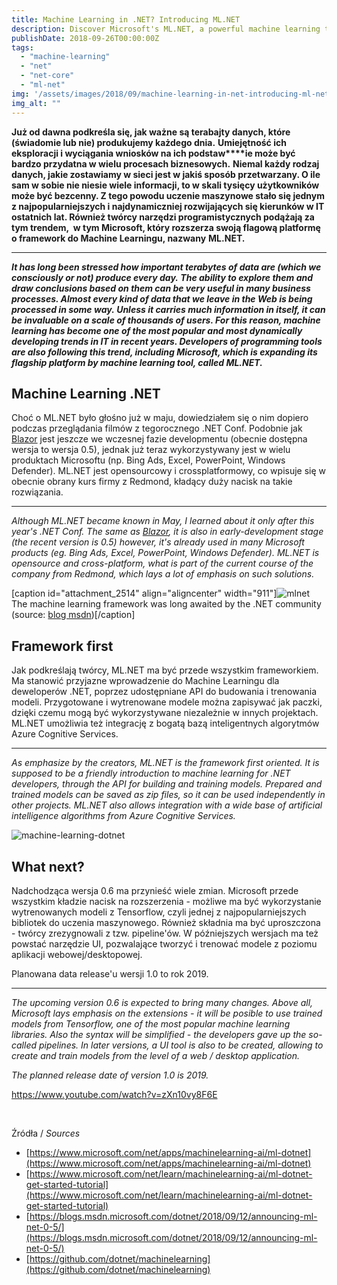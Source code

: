 ```yaml
---
title: Machine Learning in .NET? Introducing ML.NET
description: Discover Microsoft's ML.NET, a powerful machine learning tool, as it expands the capabilities of their flagship platform to empower developers in leveraging data-driven insights.
publishDate: 2018-09-26T00:00:00Z
tags:
  - "machine-learning"
  - "net"
  - "net-core"
  - "ml-net"
img: '/assets/images/2018/09/machine-learning-in-net-introducing-ml-net/images/architecture-books-bookshelves-159870.jpg'
img_alt: ""
---
```


**Już od dawna podkreśla się, jak ważne są terabajty danych, które (świadomie lub nie) produkujemy każdego dnia.** **Umiejętność ich eksploracji i wyciągania wniosków na ich podstaw****ie może być bardzo przydatna w wielu procesach biznesowych.** **Niemal każdy rodzaj danych, jakie zostawiamy w sieci jest w jakiś sposób przetwarzany. O ile sam w sobie nie niesie wiele informacji, to w skali tysięcy użytkowników może być bezcenny. Z tego powodu uczenie maszynowe stało się jednym z najpopularniejszych i najdynamiczniej rozwijających się kierunków w IT ostatnich lat. Również twórcy narzędzi programistycznych podążają za tym trendem,  w tym Microsoft, który rozszerza swoją flagową platformę o framework do Machine Learningu, nazwany** **ML.NET.**

* * *

**_It has long been stressed how important terabytes of data are (which we consciously or not) produce every day. The ability to explore them and draw conclusions based on them can be very useful in many business processes. Almost every kind of data that we leave in the Web is being processed in some way. Unless it carries much information in itself, it can be invaluable on a scale of thousands of users. For this reason, machine learning has become one of the most popular and most dynamically developing trends in IT in recent years. Developers of programming tools are also following this trend, including Microsoft, which is expanding its flagship platform by machine learning tool, called ML.NET._**

## Machine Learning .NET

Choć o ML.NET było głośno już w maju, dowiedziałem się o nim dopiero podczas przeglądania filmów z tegorocznego .NET Conf. Podobnie jak [Blazor](https://jakubwajs.wordpress.com/2018/05/31/blazor-first-view/) jest jeszcze we wczesnej fazie developmentu (obecnie dostępna wersja to wersja 0.5), jednak już teraz wykorzystywany jest w wielu produktach Microsoftu (np. Bing Ads, Excel, PowerPoint, Windows Defender). ML.NET jest opensourcowy i crossplatformowy, co wpisuje się w obecnie obrany kurs firmy z Redmond, kładący duży nacisk na takie rozwiązania.

* * *

_Although ML.NET became known in May, I learned about it only after this year's .NET Conf._ _The same as [Blazor](https://jakubwajs.wordpress.com/2018/05/31/blazor-first-view/), it is also in early-development stage (the recent version is 0.5) however, it's already used in many Microsoft products (eg. Bing Ads, Excel, PowerPoint, Windows Defender). ML.NET is opensource and cross-platform, what is part of the current course of the company from Redmond, which lays a lot of emphasis on such solutions._

[caption id="attachment_2514" align="aligncenter" width="911"]![mlnet](images/mlnet.png) The machine learning framework was long awaited by the .NET community (source: [blog msdn](http://aka.ms/mlnet0.5))[/caption]

## Framework first

Jak podkreślają twórcy, ML.NET ma być przede wszystkim frameworkiem. Ma stanowić przyjazne wprowadzenie do Machine Learningu dla deweloperów .NET, poprzez udostępniane API do budowania i trenowania modeli. Przygotowane i wytrenowane modele można zapisywać jak paczki, dzięki czemu mogą być wykorzystywane niezależnie w innych projektach. ML.NET umożliwia też integrację z bogatą bazą inteligentnych algorytmów Azure Cognitive Services.

* * *

_As emphasize by the creators, ML.NET is the framework first oriented. It is supposed to be a friendly introduction to machine learning for .NET developers, through the API for building and training models. Prepared and trained models can be saved as zip files, so it can be used independently in other projects. ML.NET also allows integration with a wide base of artificial intelligence algorithms from Azure Cognitive Services._

![machine-learning-dotnet](https://jakubwajs.files.wordpress.com/2019/09/machine-learning-dotnet.png)

## What next?

Nadchodząca wersja 0.6 ma przynieść wiele zmian. Microsoft przede wszystkim kładzie nacisk na rozszerzenia - możliwe ma być wykorzystanie wytrenowanych modeli z Tensorflow, czyli jednej z najpopularniejszych bibliotek do uczenia maszynowego. Również składnia ma być uproszczona - twórcy zrezygnowali z tzw. pipeline'ów. W późniejszych wersjach ma też powstać narzędzie UI, pozwalające tworzyć i trenować modele z poziomu aplikacji webowej/desktopowej.

Planowana data release'u wersji 1.0 to rok 2019.

* * *

_The upcoming version 0.6 is expected to bring many changes. Above all, Microsoft lays emphasis on the extensions - it will be posible to use trained models from Tensorflow, one of the most popular machine learning libraries. Also the syntax will be simplified - the developers gave up the so-called pipelines._ _In later versions, a UI tool is also to be created, allowing to create and train models from the level of a web / desktop application._

_The planned release date of version 1.0 is 2019._

https://www.youtube.com/watch?v=zXn10vy8F6E

 

Źródła / _Sources_

- [https://www.microsoft.com/net/apps/machinelearning-ai/ml-dotnet](https://www.microsoft.com/net/apps/machinelearning-ai/ml-dotnet)
- [https://www.microsoft.com/net/learn/machinelearning-ai/ml-dotnet-get-started-tutorial](https://www.microsoft.com/net/learn/machinelearning-ai/ml-dotnet-get-started-tutorial)
- [https://blogs.msdn.microsoft.com/dotnet/2018/09/12/announcing-ml-net-0-5/](https://blogs.msdn.microsoft.com/dotnet/2018/09/12/announcing-ml-net-0-5/)
- [https://github.com/dotnet/machinelearning](https://github.com/dotnet/machinelearning)
